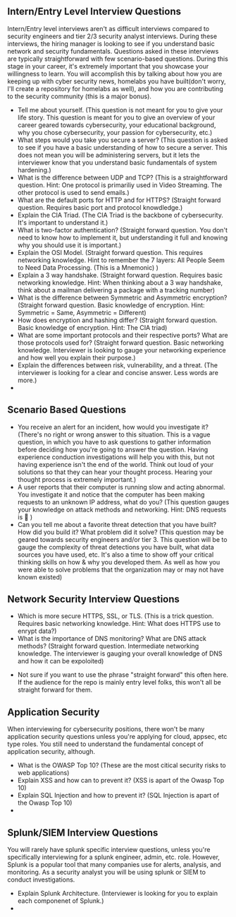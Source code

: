 ## Intern/Entry Level Interview Questions
Intern/Entry level interviews aren't as difficult interviews compared to security engineers and tier 2/3 security analyst interviews. During these interviews, the hiring manager is looking to see if you understand basic network and security fundamentals. Questions asked in these interviews are typically straightforward with few scenario-based questions. During this stage in your career, it's extremely important that you showcase your willingness to learn. You will accomplish this by talking about how you are keeping up with cyber security news, homelabs you have built(don't worry, I'll create a repository for homelabs as well), and how you are contributing to the security community (this is a major bonus). 
* Tell me about yourself. (This question is not meant for you to give your life story. This question is meant for you to give an overview of your career  geared towards cybersecurity, your educational background, why you chose cybersecurity, your passion for cybersecurity, etc.)
* What steps would you take you secure a server? (This question is asked to see if you have a basic understanding of how to secure a server. This does not mean you will be administering servers, but it lets the interviewer know that you understand basic fundamentals of system hardening.)
* What is the difference between UDP and TCP? (This is a straightforward question. Hint: One protocol is primariliy used in Video Streaming. The other protocol is used to send emails.)
* What are the default ports for HTTP and for HTTPS? (Straight forward question. Requires basic port and protocol knowdledge.)
* Explain the CIA Triad. (The CIA Triad is the backbone of cybersecurity. It's important to understand it.)
* What is two-factor authentication? (Straight forward question. You don't need to know how to implement it, but understanding it full and knowing why you should use it is important.)
* Explain the OSI Model. (Straight forward question. This requires networking knowledge. Hint to remember the 7 layers: All People Seem to Need Data Processing. (This is a Mnemonic) )
* Explain a 3 way handshake. (Straight forward question. Requires basic networking knowledge. Hint: When thinking about a 3 way handshake, think about a mailman delivering a package with a tracking number)
* What is the difference between Symmetric and Asymmetric encryption? (Straight forward question. Basic knowledge of encryption. Hint: Symmetric = Same, Asymmetric = Different)
* How does encryption and hashing differ? (Straight forward question. Basic knowledge of encryption. Hint: The CIA triad)
* What are some important protocols and their respective ports? What are those protocols used for? (Straight forward question. Basic networking knowledge. Interviewer is looking to gauge your networking experience and how well you explain their purpose.)
* Explain the differences between risk, vulnerability, and a threat. (The interviewer is looking for a clear and concise answer. Less words are more.)
* 


## Scenario Based Questions
* You receive an alert for an incident, how would you investigate it? (There's no right or wrong answer to this situation. This is a vague question, in which you have to ask questions to gather information before deciding how you're going to answer the question. Having experience conduction investigations will help you with this, but not having experience isn't the end of the world. Think out loud of your solutions so that they can hear your thought process. Hearing your thought process is extremely important.)
* A user reports that their computer is running slow and acting abnormal. You investigate it and notice that the computer has been making requests to an unknown IP address, what do you? (This question gauges your knowledge on attack methods and networking. Hint: DNS requests is  🔑 )
* Can you tell me about a favorite threat detection that you have built? How did you build it? What problem did it solve? (This question may be geared towards security engineers and/or tier 3. This question will be to gauge the complexity of threat detections you have built, what data sources you have used, etc. It's also a time to show off your critical thinking skills on how & why you developed them. As well as how you were able to solve problems that the organization may or may not have known existed)

## Network Security Interview Questions
* Which is more secure HTTPS, SSL, or TLS. (This is a trick question. Requires basic networking knowledge. Hint: What does HTTPS use to enrypt data?)
* What is the importance of DNS monitoring? What are DNS attack methods? (Straight forward question. Intermediate networking knowledge. The interviewer is gauging your overall knowledge of DNS and how it can be expoloited) 
- Not sure if you want to use the phrase "straight forward" this often here. If the audience for the repo is mainly entry level folks, this won't all be straight forward for them. 

## Application Security
When interviewing for cybersecurity positions, there won't be many application security questions unless you're applying for cloud, appsec, etc type roles. You still need to understand the fundamental concept of application security, although. 
* What is the OWASP Top 10? (These are the most citical security risks to web applications)
* Explain XSS and how can to prevent it? (XSS is apart of the Owasp Top 10)
* Explain SQL Injection and how to prevent it? (SQL Injection is apart of the Owasp Top 10)
* 


## Splunk/SIEM Interview Questions
You will rarely have splunk specific interview questions, unless you're specifically interviewing for a splunk engineer, admin, etc. role. However, Splunk is a popular tool that many companies use for alerts, analysis, and monitoring. As a security analyst you will be using splunk or SIEM to conduct investigations.
* Explain Splunk Architecture. (Interviewer is looking for you to explain each componenet of Splunk.)
* 

